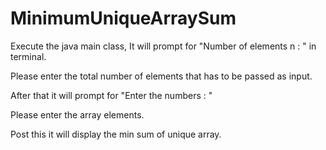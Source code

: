# MinimumUniqueArraySum

Execute the java main class, It will prompt for "Number of elements n : " in terminal.

  Please enter the total number of elements that has to be passed as input.

After that it will prompt for "Enter the numbers : "

  Please enter the array elements.
  
Post this it will display the min sum of unique array.
